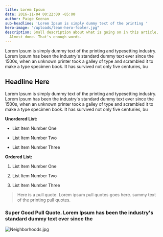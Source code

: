 ```yaml
---
title: Lorem Ipsum
date: 2016-11-04 00:22:00 -05:00
author: Paige Keenan
sub-headline: 'Lorem Ipsum is simply dummy text of the printing '
hero-image: "/uploads/team-hero-footer.jpg"
description: Small description about what is going on in this article. Little more.
  Almost done. That's enough words.
---
```


Lorem Ipsum is simply dummy text of the printing and typesetting industry. Lorem Ipsum has been the industry's standard dummy text ever since the 1500s, when an unknown printer took a galley of type and scrambled it to make a type specimen book. It has survived not only five centuries, bu

## Headline Here

Lorem Ipsum is simply dummy text of the printing and typesetting industry. Lorem Ipsum has been the industry's standard dummy text ever since the 1500s, when an unknown printer took a galley of type and scrambled it to make a type specimen book. It has survived not only five centuries, bu

**Unordered List:**

* List Item Number One

* List Item Number Two

* List Item Number Three

**Ordered List:**

1. List Item Number One

2. List Item Number Two

3. List Item Number Three

> Here is a pull quote. Lorem ipsum pull quotes goes here. summy text of the printing pull quotes.


### Super Good Pull Quote. Lorem Ipsum has been the industry's standard dummy text ever since the
![Neighborhoods.jpg](/uploads/Neighborhoods.jpg)